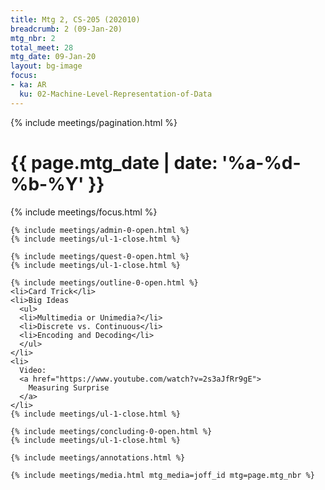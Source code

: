 ```yaml
---
title: Mtg 2, CS-205 (202010)
breadcrumb: 2 (09-Jan-20)
mtg_nbr: 2
total_meet: 28
mtg_date: 09-Jan-20
layout: bg-image
focus:
- ka: AR
  ku: 02-Machine-Level-Representation-of-Data
---
```

{% include meetings/pagination.html %}
<div class="card">
  <h1 class="text-center card-header lightcthru">
    {{ page.mtg_date | date: '%a-%d-%b-%Y' }}
  </h1>
  <div class="card-body">
    {% include meetings/focus.html %}

    {% include meetings/admin-0-open.html %}
    {% include meetings/ul-1-close.html %}

    {% include meetings/quest-0-open.html %}
    {% include meetings/ul-1-close.html %}

    {% include meetings/outline-0-open.html %}
    <li>Card Trick</li>
    <li>Big Ideas
      <ul>
      <li>Multimedia or Unimedia?</li>
      <li>Discrete vs. Continuous</li>
      <li>Encoding and Decoding</li>
      </ul>
    </li>
    <li>
      Video:
      <a href="https://www.youtube.com/watch?v=2s3aJfRr9gE">
        Measuring Surprise
      </a>
    </li>
    {% include meetings/ul-1-close.html %}

    {% include meetings/concluding-0-open.html %}
    {% include meetings/ul-1-close.html %}

    {% include meetings/annotations.html %}

    {% include meetings/media.html mtg_media=joff_id mtg=page.mtg_nbr %}
  </div>
</div>
